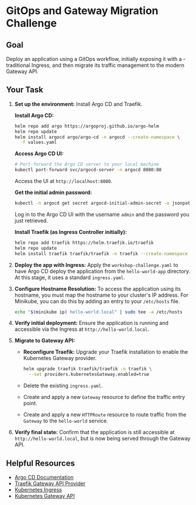 # GitOps and Gateway Migration Challenge

## Goal

Deploy an application using a GitOps workflow, initially exposing it with a
-traditional Ingress, and then migrate its traffic management to the modern
Gateway API.

## Your Task

1. **Set up the environment:** Install Argo CD and Traefik.

    **Install Argo CD:**

    ```bash
    helm repo add argo https://argoproj.github.io/argo-helm
    helm repo update
    helm install argocd argo/argo-cd -n argocd --create-namespace \
      -f values.yaml
    ```

    **Access Argo CD UI:**

    ```bash
    # Port-forward the Argo CD server to your local machine
    kubectl port-forward svc/argocd-server -n argocd 8080:80
    ```

    Access the UI at `http://localhost:8080`.

    **Get the initial admin password:**

    ```bash
    kubectl -n argocd get secret argocd-initial-admin-secret -o jsonpath="{.data.password}" | base64 -d
    ```

    Log in to the Argo CD UI with the username `admin` and the password you
    just retrieved.

    **Install Traefik (as Ingress Controller initially):**

    ```bash
    helm repo add traefik https://helm.traefik.io/traefik
    helm repo update
    helm install traefik traefik/traefik -n traefik --create-namespace
    ```

2. **Deploy the app with Ingress:** Apply the `workshop-challenge.yaml` to
    have Argo CD deploy the application from the `hello-world-app`
    directory. At this stage, it uses a standard `ingress.yaml`.

3. **Configure Hostname Resolution:** To access the application using its
    hostname, you must map the hostname to your cluster's IP address. For
    Minikube, you can do this by adding an entry to your `/etc/hosts` file.

    ```bash
    echo "$(minikube ip) hello-world.local" | sudo tee -a /etc/hosts
    ```

4. **Verify initial deployment:** Ensure the application is running and
    accessible via the Ingress at `http://hello-world.local`.

5. **Migrate to Gateway API:**
    * **Reconfigure Traefik:** Upgrade your Traefik installation to enable
        the Kubernetes Gateway provider.

        ```bash
        helm upgrade traefik traefik/traefik -n traefik \
          --set providers.kubernetesGateway.enabled=true
        ```

    * Delete the existing `ingress.yaml`.
    * Create and apply a new `Gateway` resource to define the traffic
        entry point.
    * Create and apply a new `HTTPRoute` resource to route traffic from
        the `Gateway` to the `hello-world` service.

6. **Verify final state:** Confirm that the application is still accessible
    at `http://hello-world.local`, but is now being served through the
    Gateway API.

## Helpful Resources

* [Argo CD Documentation](https://argo-cd.readthedocs.io/en/stable/)
* [Traefik Gateway API Provider](https://doc.traefik.io/traefik/providers/kubernetes-gateway/)
* [Kubernetes Ingress](https://kubernetes.io/docs/concepts/services-networking/ingress/)
* [Kubernetes Gateway API](https://gateway-api.sigs.k8s.io/)

